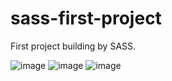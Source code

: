 # sass-first-project

First project building by SASS.

![image](https://user-images.githubusercontent.com/109702318/212414079-85d811d8-26f1-4c01-977b-58a852290b1c.png)
![image](https://user-images.githubusercontent.com/109702318/212414098-e8961802-cd98-4445-8bb6-8b6cf52eec0f.png)
![image](https://user-images.githubusercontent.com/109702318/212414150-b0cfbaa0-08fd-490c-b8bd-6431e8eabd88.png)
